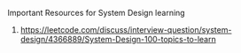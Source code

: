 Important Resources for System Design learning

1. https://leetcode.com/discuss/interview-question/system-design/4366889/System-Design-100-topics-to-learn
